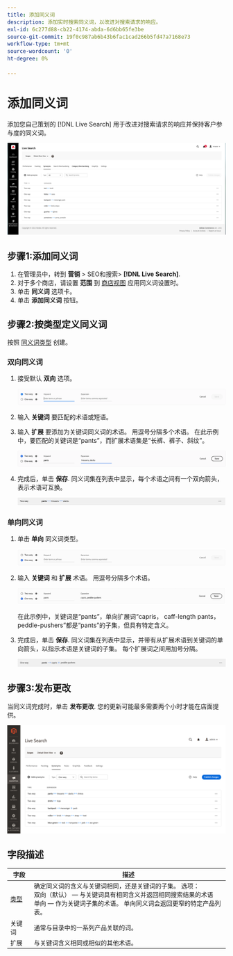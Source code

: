 ```yaml
---
title: 添加同义词
description: 添加实时搜索同义词，以改进对搜索请求的响应。
exl-id: 6c277d88-cb22-4174-abda-6d6bb65fe3be
source-git-commit: 19f0c987ab6b43b6fac1cad266b5fd47a7168e73
workflow-type: tm+mt
source-wordcount: '0'
ht-degree: 0%

---
```


# 添加同义词

添加您自己策划的 [!DNL Live Search] 用于改进对搜索请求的响应并保持客户参与度的同义词。

![[!DNL Live Search] 同义词](assets/synonym-workspace.png)

## 步骤1:添加同义词

1. 在管理员中，转到 **营销** > SEO和搜索> **[!DNL Live Search]**.
1. 对于多个商店，请设置 **范围** 到 [商店视图](https://docs.magento.com/user-guide/configuration/scope.html) 应用同义词设置时。
1. 单击 **同义词** 选项卡。
1. 单击 **添加同义词** 按钮。

## 步骤2:按类型定义同义词

按照 [同义词类型](synonyms-type.md) 创建。

### 双向同义词

1. 接受默认 **双向** 选项。

   ![添加双向同义词](assets/synonym-add-two-way.png)


1. 输入 **关键词** 要匹配的术语或短语。
1. 输入 **扩展** 要添加为关键词同义词的术语。 用逗号分隔多个术语。
在此示例中，要匹配的关键词是“pants”，而扩展术语集是“长裤、裤子、斜纹”。

   ![双向同义词示例](assets/synonym-add-two-way-example.png)

1. 完成后，单击 **保存**.
同义词集在列表中显示，每个术语之间有一个双向箭头，表示术语可互换。

   ![双向同义词](assets/synonym-two-way.png)

### 单向同义词

1. 单击 **单向** 同义词类型。

   ![添加单向同义词](assets/synonym-add-one-way.png)

1. 输入 **关键词** 和 **扩展** 术语。 用逗号分隔多个术语。

   ![单向同义词示例](assets/synonym-add-one-way-example.png)

   在此示例中，关键词是“pants”，单向扩展词“capris， caff-length pants， peddle-pushers”都是“pants”的子集，但具有特定含义。

1. 完成后，单击 **保存**.
同义词集在列表中显示，并带有从扩展术语到关键词的单向箭头，以指示术语是关键词的子集。 每个扩展词之间用加号分隔。

   ![单向同义词](assets/synonym-one-way.png)

## 步骤3:发布更改

当同义词完成时，单击 **发布更改**.
您的更新可能最多需要两个小时才能在店面提供。

![发布更改](assets/synonym-publish.png)

## 字段描述

| 字段 | 描述 |
|--- |--- |
| [类型](synonyms.md) | 确定同义词的含义与关键词相同，还是关键词的子集。 选项：<br />双向（默认） — 与关键词具有相同含义并返回相同搜索结果的术语<br />单向 — 作为关键词子集的术语。 单向同义词会返回更窄的特定产品列表。 |
| 关键词 | 通常与目录中的一系列产品关联的词。 |
| 扩展 | 与关键词含义相同或相似的其他术语。 |

